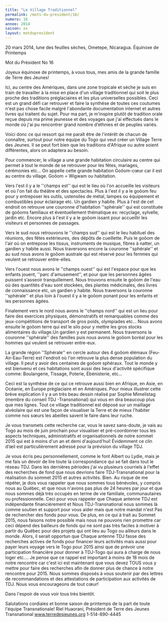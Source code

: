 ```yaml
---
title: "Le Village Traditionnel"
permalink: /mots-du-president/16/
numero: 16
annee: 2014
saison: xx
layout: motdupresident
---
```

20 mars 2014, lune des feuilles sèches, Ometepe, Nicaragua.
Équinoxe de Printemps

Mot du Président No 16

Joyeux équinoxe de printemps, à vous tous, mes amis de la grande famille de Terre des Jeunes!

Ici, au centre des Amériques, dans une zone tropicale et sèche je suis en train de travailler à la mise en place d'un village traditionnel qui soit le plus proche des traditions préglaciaires et les plus universelles possibles. Ceci est un grand défi car retrouver et faire la synthèse de toutes ces coutumes n'est pas chose facile malgré l'abondante documentation internet et autres livres qui traitent du sujet. Pour ma part, je m'inspire plutôt de tradition orale reçue depuis ma prime jeunesse et des voyages que j'ai effectués dans le monde où j'ai pu rencontrer grand nombre d’ethnies et de peuples variés.

Voici donc ce qui ressort qui me paraît être de l'intérêt de chacun de connaître, surtout pour notre équipe du Togo qui veut créer un Village Terre des Jeunes. Il se peut fort bien que les traditions d'Afrique ou autre soient différentes, alors on adaptera au besoin.

Pour commencer, le village a une grande habitation circulaire au centre qui permet à tout le monde de se retrouver pour les fêtes, mariages, cérémonies etc... On appelle cette grande habitation Goôom-cœur car il est au centre du village. Goôom = Wigwam ou habitation.

Vers l'est il y a le ''champs est'' qui est le lieu où l'on accueille les visiteurs et où l'on fait du théâtre et des spectacles. Plus à l'est il y a le goôom feu pour y entreposer les outils, ustensiles de métal, lampes ou équipement et combustibles pour éclairage etc. Un gardien y habite. Plus à l'est de cet endroit on retrouve une couronne d'habitation ''sphérale'' qui est constituée de goôoms familiaux et éventuellement thématique ex: recyclage, sylvelle, jardin etc. Encore plus à l'est il y a le goôom issant pour accueillir les visiteurs et personnes de passages.

Vers le sud nous retrouvons le ''champs sud'' qui est le lieu habituel des réunions, des fêtes extérieures, des dépôts de cueillette. Puis le goôom de l'air où on entrepose les tissus, instruments de musique, fibres à natter, un gardien y habite aussi. Nous traversons encore la couronne ''sphérale'' et au sud nous avons le goôom australe qui est réservé pour les femmes qui veulent se retrouver entre-elles.

Vers l'ouest nous avons le ''champs ouest'' qui est l'espace pour que les enfants jouent, ''parc d'amusement'', et pour que les personnes âgées puissent s’asseoir tranquillement. Nous trouvons ensuite le goôom de l'eau où des quantités d'eau sont stockées, des plantes médicinales, des livres de connaissance etc, un gardien y habite. Nous traversons la couronne ''sphérale'' et plus loin à l'ouest il y a le goôom ponant pour les enfants et les personnes âgées.

Finalement vers le nord nous avons le ''champs nord'' qui est un lieu pour faire des exercices physiques, démonstratifs et remarquables comme des jeux-compétitions de transport de gros poids, olympiades etc... Nous avons ensuite le goôom terre qui est le silo pour y mettre les gros stocks alimentaires du village.Un gardien y est permanent. Nous traversons la couronne ''sphérale'' des familles puis nous avons le goôom boréal pour les hommes qui veulent se retrouver entre-eux.

La grande région ''Sphérale'' en cercle autour des 4 goôom élémaux (Feu-Air-Eau-Terre) est l'endroit où l'on retrouve la plus dense population du village. Il peut y avoir des centaines de goôom sphéraux. Tout le monde y est bienvenu et ces habitations sont aussi des lieux d'activité spécifique comme: Boulangerie, Tissage, Poterie, Ébénisterie, etc...

Ceci est la synthèse de ce qui ce retrouve aussi bien en Afrique, en Asie, en Océanie, en Europe préglaciaire et en Amériques. Pour mieux illustrer cette brève explication il y a un très beau dessin réalisé par Sophie Mimelistag (membre du conseil TDJ -Transnational) qui vous en dira beaucoup plus que mes lignes. Tout ce village traditionnel est déposé sur un maillage alvéolaire qui est une façon de visualiser la Terre et de mieux l'habiter comme nos sœurs les abeilles savent le faire dans leur ruche.

Je vous transmets cette recherche car, vous le savez sans-doute, je vais au Togo au mois de juin prochain pour visualiser et pré-coordonner tous les aspects techniques, administratifs et organisationnels de notre sommet 2015 qui est à moins d'un an et demi d'aujourd'hui! Évidemment ce clin d’œil est particulièrement adressé pour la prévision du village TDJ.

Je vous écris peu personnellement, comme le font Albert ou Lydie, mais je me fais un devoir de lire toute la correspondance qui se fait dans tout le réseau TDJ. Dans les dernières périodes j'ai vu plusieurs courriels à l'effet des recherches de fond que nous devrions faire TDJ-Transnational pour la réalisation du sommet 2015 et autres activités. Bien. Au risque de me répéter, je dois vous rappeler que nous sommes tous bénévoles, y compris nous au Québec, et que nous n'avons pas plus de 24 heures par jour et que nous sommes déjà très occupés en terme de vie familiale, communautaires ou professionnelle. Ceci pour vous rappeler que Chaque antenne TDJ est indépendante financièrement et Nous TDJ-Transnational nous sommes là comme soutien et support pour vous aider mais que notre mandat n'est Pas de rechercher des fonds pour vous. De plus, en ce qui à trait au Sommet 2015, nous faisons notre possible mais nous ne pouvons rien promettre car ceci dépend des bailleurs de fonds qui ne sont pas très faciles à motiver à partir du Québec pour des projets qui ont lieu au Togo ou ailleurs dans le monde. Alors, il serait opportun que Chaque antenne TDJ fasse des recherches actives de fonds pour financer leurs activités mais aussi pour payer leurs voyage vers le Togo pour 2015 ainsi que de prévoir une participation financière pour donner à TDJ-Togo qui aura à charge de nous loger etc.... Je pense que ce rappel est important à moins de 18 mois de notre rencontre car c'est ici est maintenant que vous devez TOUS vous y mettre pour faire des recherches afin de donner plus de chance à notre rencontre pour 2015. Nous sommes disposés à vous soutenir par des lettres de recommandations et des attestations de participation aux activités de TDJ. Nous vous encourageons de tout cœur!

Dans l'espoir de vous voir tous très bientôt.

Salutations cordiales et bonne saison de printemps de la part de toute l'équipe Transnationale!
Riel Huaorani,
Président de Terre des Jeunes Transnational
www.terredesjeunes.org 1-514-890-4445
